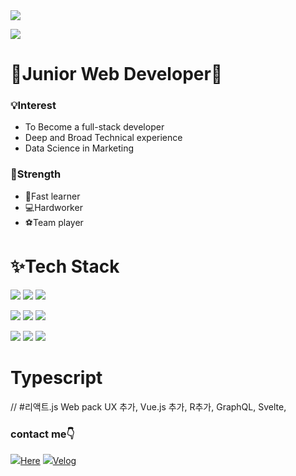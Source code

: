 <img src="https://capsule-render.vercel.app/api?type=wave&color=auto&height=300&section=header&text=Minjae Jung &fontSize=90" />

<a href="https://hits.seeyoufarm.com"><img src="https://hits.seeyoufarm.com/api/count/incr/badge.svg?url=https%3A%2F%2Fgithub.com%2Fgjbae1212%2Fhit-counter&count_bg=%2379C83D&title_bg=%23555555&icon=&icon_color=%23E7E7E7&title=hits&edge_flat=false"/></a>

# 👶Junior Web Developer🐳<center>



### 💡Interest

* To Become a full-stack developer
* Deep and Broad Technical experience
* Data Science in Marketing



### 💪Strength

* 🚀Fast learner
* 💻Hardworker
* ⚽️Team player



# ✨Tech Stack

<img src="https://img.shields.io/badge/HTML5-E34F26?style=flat-square&logo=HTML5&logoColor=white"/></a>
<img src="https://img.shields.io/badge/CSS3-1572B6?style=flat-square&logo=CSS3&logoColor=white"/></a>
<img src="https://img.shields.io/badge/JavaScript-F7DF1E?style=flat-square&logo=JavaScript&logoColor=white"/></a>
   
<img src="https://img.shields.io/badge/Java-007396?style=flat-square&logo=Java&logoColor=white"/></a>
<img src="https://img.shields.io/badge/C++-00599C?style=flat-square&logo=C%2B%2B&logoColor=white"/></a>
<img src="https://img.shields.io/badge/Python-3766AB?style=flat-square&logo=Python&logoColor=white"/></a>
  
<img src="https://img.shields.io/badge/Spring-6DB33F?style=flat-square&logo=Spring&logoColor=white"/></a>
<img src="https://img.shields.io/badge/jQuery-0769AD?style=flat-square&logo=jQuery&logoColor=white"/></a>
<img src="https://img.shields.io/badge/MySQL-4479A1?style=flat-square&logo=MySQL&logoColor=white"/></a>
  
  
# Typescript
// #리액트.js
Web pack
UX 추가, Vue.js 추가, R추가, GraphQL, Svelte,


### contact me👇
<img src="https://img.shields.io/badge/Instagram-E4405F?style=flat-square&logo=Instagram&logoColor=white"/></a>[Here](https://velog.io/)
<img src="https://img.shields.io/badge/Blog-36465D?style=flat-square&logo=Tumblr&logoColor=white"/></a>[Velog](https://velog.io/)
